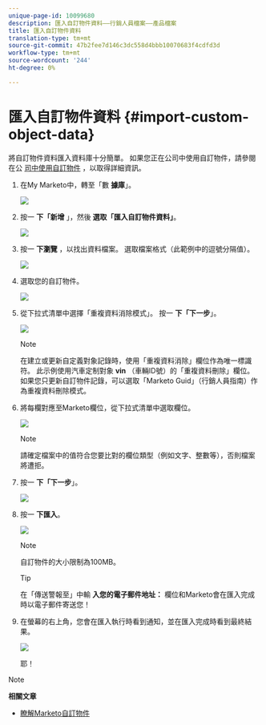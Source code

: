 ```yaml
---
unique-page-id: 10099680
description: 匯入自訂物件資料——行銷人員檔案——產品檔案
title: 匯入自訂物件資料
translation-type: tm+mt
source-git-commit: 47b2fee7d146c3dc558d4bbb10070683f4cdfd3d
workflow-type: tm+mt
source-wordcount: '244'
ht-degree: 0%

---
```



# 匯入自訂物件資料 {#import-custom-object-data}

將自訂物件資料匯入資料庫十分簡單。 如果您正在公司中使用自訂物件，請參閱在公 [司中使用自訂物件](http://docs.marketo.com/display/DOCS/Understanding+Marketo+Custom+Objects#UnderstandingMarketoCustomObjects-customcompanyUsingCustomObjectswithCompanies) ，以取得詳細資訊。

1. 在My Marketo中，轉至「數 **據庫**」。

   ![](assets/db-1.png)

1. 按一 **下「新增** 」，然後 **選取「匯入自訂物件資料」**。

   ![](assets/image2016-4-7-10-6-54.png)

1. 按一 **下瀏覽** ，以找出資料檔案。 選取檔案格式（此範例中的逗號分隔值）。

   ![](assets/image2016-4-13-14-3a21-3a53.png)

1. 選取您的自訂物件。

   ![](assets/image2016-4-13-14-3a24-3a54.png)

1. 從下拉式清單中選擇「重複資料消除模式」。 按一 **下「下一步**」。

   ![](assets/image2016-4-13-14-3a28-3a7.png)

   >[!NOTE]
   >
   >在建立或更新自定義對象記錄時，使用「重複資料消除」欄位作為唯一標識符。 此示例使用汽車定制對象 **vin** （車輛ID號）的「重複資料刪除」欄位。 如果您只更新自訂物件記錄，可以選取「Marketo Guid」（行銷人員指南）作為重複資料刪除模式。

1. 將每欄對應至Marketo欄位，從下拉式清單中選取欄位。

   ![](assets/image2016-4-13-14-3a36-3a57.png)

   >[!NOTE]
   >
   >請確定檔案中的值符合您要比對的欄位類型（例如文字、整數等），否則檔案將遭拒。

1. 按一 **下「下一步**」。

   ![](assets/image2016-4-13-14-3a38-3a41.png)

1. 按一 **下匯入**。

   ![](assets/image2016-4-7-13-3a15-3a9.png)

   >[!NOTE]
   >
   >自訂物件的大小限制為100MB。

   >[!TIP]
   >
   >在「傳送警報至」中輸 **入您的電子郵件地址：** 欄位和Marketo會在匯入完成時以電子郵件寄送您！

1. 在螢幕的右上角，您會在匯入執行時看到通知，並在匯入完成時看到最終結果。

   ![](assets/image2016-4-13-14-3a41-3a1.png)

   耶！

>[!NOTE]
>
>**相關文章**
>
>* [瞭解Marketo自訂物件](understanding-marketo-custom-objects.md)

>




